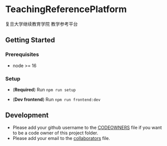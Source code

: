 # TeachingReferencePlatform

复旦大学继续教育学院 教学参考平台

## Getting Started

### Prerequisites

- node >= 16

### Setup

- (**Required**) Run `npm run setup`

- (**Dev frontend**) Run `npm run frontend:dev`

## Development

- Please add your github username to the [CODEOWNERS](.github/CODEOWNERS) file if you want to be a code owner of this project folder.
- Please add your email to the [collaborators](collaborators.md) file.